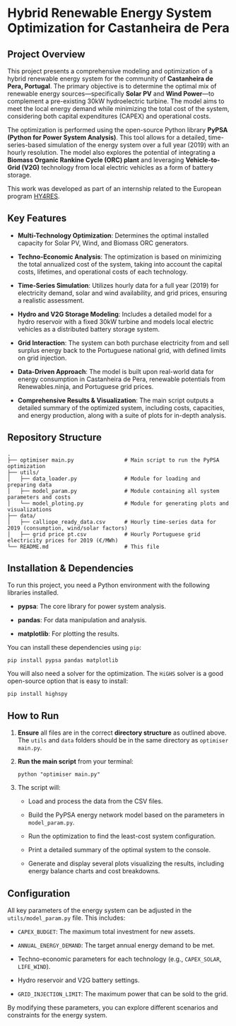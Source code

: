 
# Hybrid Renewable Energy System Optimization for Castanheira de Pera

## Project Overview

This project presents a comprehensive modeling and optimization of a hybrid renewable energy system for the community of **Castanheira de Pera, Portugal**. The primary objective is to determine the optimal mix of renewable energy sources—specifically **Solar PV** and **Wind Power**—to complement a pre-existing 30kW hydroelectric turbine. The model aims to meet the local energy demand while minimizing the total cost of the system, considering both capital expenditures (CAPEX) and operational costs.

The optimization is performed using the open-source Python library **PyPSA (Python for Power System Analysis)**. This tool allows for a detailed, time-series-based simulation of the energy system over a full year (2019) with an hourly resolution. The model also explores the potential of integrating a **Biomass Organic Rankine Cycle (ORC) plant** and leveraging **Vehicle-to-Grid (V2G)** technology from local electric vehicles as a form of battery storage.

This work was developed as part of an internship related to the European program [HY4RES](https://hy4res.eu/fr/ "null").

## Key Features

-   **Multi-Technology Optimization**: Determines the optimal installed capacity for Solar PV, Wind, and Biomass ORC generators.
    
-   **Techno-Economic Analysis**: The optimization is based on minimizing the total annualized cost of the system, taking into account the capital costs, lifetimes, and operational costs of each technology.
    
-   **Time-Series Simulation**: Utilizes hourly data for a full year (2019) for electricity demand, solar and wind availability, and grid prices, ensuring a realistic assessment.
    
-   **Hydro and V2G Storage Modeling**: Includes a detailed model for a hydro reservoir with a fixed 30kW turbine and models local electric vehicles as a distributed battery storage system.
    
-   **Grid Interaction**: The system can both purchase electricity from and sell surplus energy back to the Portuguese national grid, with defined limits on grid injection.
    
-   **Data-Driven Approach**: The model is built upon real-world data for energy consumption in Castanheira de Pera, renewable potentials from Renewables.ninja, and Portuguese grid prices.
    
-   **Comprehensive Results & Visualization**: The main script outputs a detailed summary of the optimized system, including costs, capacities, and energy production, along with a suite of plots for in-depth analysis.
    

## Repository Structure

```
.
├── optimiser main.py                # Main script to run the PyPSA optimization
├── utils/
│   ├── data_loader.py               # Module for loading and preparing data
│   ├── model_param.py               # Module containing all system parameters and costs
│   └── model_ploting.py             # Module for generating plots and visualizations
├── data/
│   ├── calliope_ready_data.csv      # Hourly time-series data for 2019 (consumption, wind/solar factors)
│   ├── grid price pt.csv            # Hourly Portuguese grid electricity prices for 2019 (€/MWh)
└── README.md                        # This file

```

## Installation & Dependencies

To run this project, you need a Python environment with the following libraries installed.

-   **pypsa**: The core library for power system analysis.
    
-   **pandas**: For data manipulation and analysis.
    
-   **matplotlib**: For plotting the results.
    

You can install these dependencies using `pip`:

```
pip install pypsa pandas matplotlib

```

You will also need a solver for the optimization. The `HiGHS` solver is a good open-source option that is easy to install:

```
pip install highspy

```

## How to Run

1.  **Ensure** all files are in the correct **directory structure** as outlined above. The `utils` and `data` folders should be in the same directory as `optimiser main.py`.
    
2.  **Run the main script** from your terminal:
    
    ```
    python "optimiser main.py"
    
    ```
    
3.  The script will:
    
    -   Load and process the data from the CSV files.
        
    -   Build the PyPSA energy network model based on the parameters in `model_param.py`.
        
    -   Run the optimization to find the least-cost system configuration.
        
    -   Print a detailed summary of the optimal system to the console.
        
    -   Generate and display several plots visualizing the results, including energy balance charts and cost breakdowns.
        

## Configuration

All key parameters of the energy system can be adjusted in the `utils/model_param.py` file. This includes:

-   `CAPEX_BUDGET`: The maximum total investment for new assets.
    
-   `ANNUAL_ENERGY_DEMAND`: The target annual energy demand to be met.
    
-   Techno-economic parameters for each technology (e.g., `CAPEX_SOLAR`, `LIFE_WIND`).
    
-   Hydro reservoir and V2G battery settings.
    
-   `GRID_INJECTION_LIMIT`: The maximum power that can be sold to the grid.
    

By modifying these parameters, you can explore different scenarios and constraints for the energy system.
